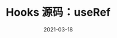 ---
title: "Hooks 源码：useRef"
date: "2021-03-18"
tags: ["Deep Dive", "React"]
description: "useRef 和它的一切。"
---